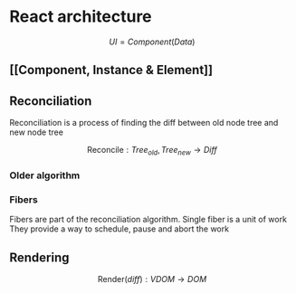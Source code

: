 

# React architecture

$$
	UI = Component(Data)
$$

## [[Component, Instance & Element]]

## Reconciliation
Reconciliation is a process of finding the diff between old node tree and new node tree

$$
\text{Reconcile}: Tree_{old}, Tree_{new} \to Diff
$$

### Older algorithm

### Fibers
Fibers are part of the reconciliation algorithm. Single fiber is a unit of work 
They provide a way to schedule, pause and abort the work

## Rendering
$$
	\text{Render}(diff): VDOM \to DOM
$$
